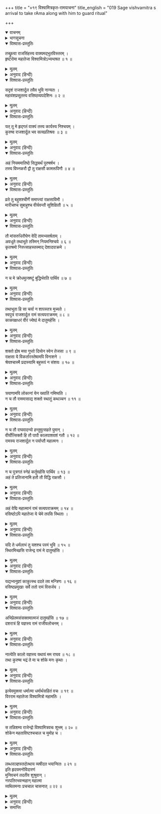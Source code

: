 +++
title = "०१९ विश्वामित्रकृत-रामयाचना"
title_english = "019 Sage vishvamitra s arrival to take rAma along with him to guard ritual"

+++
<details open><summary>वाचनम्</summary>
<div caption="श्रीराम-हरिसीताराममूर्ति-घनपाठिभ्यां वचनम्" class="audioEmbed" src="https://archive.org/download/Ramayana-recitation-Sriram-harisItArAmamUrti-Ghanapaati-v2/Kanda_1/Kanda_1_BK-019-Vishvamitrakrutha_Ramayaachana.mp3"></div>
</details>

<details><summary>भागसूचना</summary>

19. विश्वामित्रके मुखसे श्रीरामको साथ ले जानेकी माँग सुनकर राजा दशरथका दुःखित एवं मूर्च्छित होना
</details>

<details open><summary>विश्वास-प्रस्तुतिः</summary>

तच्छ्रुत्वा राजसिंहस्य वाक्यमद्भुतविस्तरम् ।  
हृष्टरोमा महातेजा विश्वामित्रोऽभ्यभाषत ॥ १ ॥
</details>

<details><summary>मूलम्</summary>

तच्छ्रुत्वा राजसिंहस्य वाक्यमद्भुतविस्तरम् ।  
हृष्टरोमा महातेजा विश्वामित्रोऽभ्यभाषत ॥ १ ॥
</details>

<details><summary>अनुवाद (हिन्दी)</summary>

नृपश्रेष्ठ महाराज दशरथका यह अद्भुत विस्तारसे युक्त वचन सुनकर महातेजस्वी विश्वामित्र पुलकित हो उठे और इस प्रकार बोले ॥ १ ॥
</details>

<details open><summary>विश्वास-प्रस्तुतिः</summary>

सदृशं राजशार्दूल तवैव भुवि नान्यतः ।  
महावंशप्रसूतस्य वसिष्ठव्यपदेशिनः ॥ २ ॥
</details>

<details><summary>मूलम्</summary>

सदृशं राजशार्दूल तवैव भुवि नान्यतः ।  
महावंशप्रसूतस्य वसिष्ठव्यपदेशिनः ॥ २ ॥
</details>

<details><summary>अनुवाद (हिन्दी)</summary>

राजसिंह! ये बातें आपके ही योग्य हैं । इस पृथ्वीपर दूसरेके मुखसे ऐसे उदार वचन निकलनेकी सम्भावना नहीं है । क्यों न हो, आप महान् कुलमें उत्पन्न हैं और वसिष्ठ-जैसे ब्रह्मर्षि आपके उपदेशक हैं ॥ २ ॥
</details>

<details open><summary>विश्वास-प्रस्तुतिः</summary>

यत् तु मे हृद‍्गतं वाक्यं तस्य कार्यस्य निश्चयम् ।  
कुरुष्व राजशार्दूल भव सत्यप्रतिश्रवः ॥ ३ ॥
</details>

<details><summary>मूलम्</summary>

यत् तु मे हृद‍्गतं वाक्यं तस्य कार्यस्य निश्चयम् ।  
कुरुष्व राजशार्दूल भव सत्यप्रतिश्रवः ॥ ३ ॥
</details>

<details><summary>अनुवाद (हिन्दी)</summary>

‘अच्छा, अब जो बात मेरे हृदयमें है, उसे सुनिये । नृपश्रेष्ठ! सुनकर उस कार्यको अवश्य पूर्ण करनेका निश्चय कीजिये । आपने मेरा कार्य सिद्ध करनेकी प्रतिज्ञा की है । इस प्रतिज्ञाको सत्य कर दिखाइये ॥ ३ ॥
</details>

<details open><summary>विश्वास-प्रस्तुतिः</summary>

अहं नियममातिष्ठे सिद्ध्यर्थं पुरुषर्षभ ।  
तस्य विघ्नकरौ द्वौ तु राक्षसौ कामरूपिणौ ॥ ४ ॥
</details>

<details><summary>मूलम्</summary>

अहं नियममातिष्ठे सिद्ध्यर्थं पुरुषर्षभ ।  
तस्य विघ्नकरौ द्वौ तु राक्षसौ कामरूपिणौ ॥ ४ ॥
</details>

<details><summary>अनुवाद (हिन्दी)</summary>

‘पुरुषप्रवर! मैं सिद्धिके लिये एक नियमका अनुष्ठान करता हूँ । उसमें इच्छानुसार रूप धारण करनेवाले दो राक्षस विघ्न डाल रहे हैं ॥ ४ ॥
</details>

<details open><summary>विश्वास-प्रस्तुतिः</summary>

व्रते तु बहुशश्चीर्णे समाप्त्यां राक्षसाविमौ ।  
मारीचश्च सुबाहुश्च वीर्यवन्तौ सुशिक्षितौ ॥ ५ ॥
</details>

<details><summary>मूलम्</summary>

व्रते तु बहुशश्चीर्णे समाप्त्यां राक्षसाविमौ ।  
मारीचश्च सुबाहुश्च वीर्यवन्तौ सुशिक्षितौ ॥ ५ ॥
</details>

<details><summary>अनुवाद (हिन्दी)</summary>

‘मेरे इस नियमका अधिकांश कार्य पूर्ण हो चुका है । अब उसकी समाप्तिके समय वे दो राक्षस आ धमके हैं । उनके नाम हैं मारीच और सुबाहु । वे दोनों बलवान् और सुशिक्षित हैं ॥ ५ ॥
</details>

<details open><summary>विश्वास-प्रस्तुतिः</summary>

तौ मांसरुधिरौघेण वेदिं तामभ्यवर्षताम् ।  
अवधूते तथाभूते तस्मिन् नियमनिश्चये ॥ ६ ॥  
कृतश्रमो निरुत्साहस्तस्माद् देशादपाक्रमे ।
</details>

<details><summary>मूलम्</summary>

तौ मांसरुधिरौघेण वेदिं तामभ्यवर्षताम् ।  
अवधूते तथाभूते तस्मिन् नियमनिश्चये ॥ ६ ॥  
कृतश्रमो निरुत्साहस्तस्माद् देशादपाक्रमे ।
</details>

<details><summary>अनुवाद (हिन्दी)</summary>

‘उन्होंने मेरी यज्ञवेदीपर रक्त और मांसकी वर्षा कर दी है । इस प्रकार उस समाप्तप्राय नियममें विघ्न पड़ जानेके कारण मेरा परिश्रम व्यर्थ गया और मैं उत्साहहीन होकर उस स्थानसे चला आया ॥ ६ १/२ ॥
</details>

<details open><summary>विश्वास-प्रस्तुतिः</summary>

न च मे क्रोधमुत्स्रष्टुं बुद्धिर्भवति पार्थिव ॥ ७ ॥
</details>

<details><summary>मूलम्</summary>

न च मे क्रोधमुत्स्रष्टुं बुद्धिर्भवति पार्थिव ॥ ७ ॥
</details>

<details><summary>अनुवाद (हिन्दी)</summary>

‘पृथ्वीनाथ! उनके ऊपर अपने क्रोधका प्रयोग करूँ— उन्हें शाप दे दूँ, ऐसा विचार मेरे मनमें नहीं आता है ॥
</details>

<details open><summary>विश्वास-प्रस्तुतिः</summary>

तथाभूता हि सा चर्या न शापस्तत्र मुच्यते ।  
स्वपुत्रं राजशार्दूल रामं सत्यपराक्रमम् ॥ ८ ॥  
काकपक्षधरं वीरं ज्येष्ठं मे दातुमर्हसि ।
</details>

<details><summary>मूलम्</summary>

तथाभूता हि सा चर्या न शापस्तत्र मुच्यते ।  
स्वपुत्रं राजशार्दूल रामं सत्यपराक्रमम् ॥ ८ ॥  
काकपक्षधरं वीरं ज्येष्ठं मे दातुमर्हसि ।
</details>

<details><summary>अनुवाद (हिन्दी)</summary>

‘क्योंकि वह नियम ही ऐसा है, जिसको आरम्भ कर देनेपर किसीको शाप नहीं दिया जाता; अतः नृपश्रेष्ठ! आप अपने काकपच्छधारी, सत्यपराक्रमी, शूरवीर ज्येष्ठ पुत्र श्रीरामको मुझे दे दें ॥ ८ १/२ ॥
</details>

<details open><summary>विश्वास-प्रस्तुतिः</summary>

शक्तो ह्येष मया गुप्तो दिव्येन स्वेन तेजसा ॥ ९ ॥  
राक्षसा ये विकर्तारस्तेषामपि विनाशने ।  
श्रेयश्चास्मै प्रदास्यामि बहुरूपं न संशयः ॥ १० ॥
</details>

<details><summary>मूलम्</summary>

शक्तो ह्येष मया गुप्तो दिव्येन स्वेन तेजसा ॥ ९ ॥  
राक्षसा ये विकर्तारस्तेषामपि विनाशने ।  
श्रेयश्चास्मै प्रदास्यामि बहुरूपं न संशयः ॥ १० ॥
</details>

<details><summary>अनुवाद (हिन्दी)</summary>

‘ये मुझसे सुरक्षित रहकर अपने दिव्य तेजसे उन विघ्नकारी राक्षसोंका नाश करनेमें समर्थ हैं । मैं इन्हें अनेक प्रकारका श्रेय प्रदान करूँगा, इसमें संशय नहीं है ॥
</details>

<details open><summary>विश्वास-प्रस्तुतिः</summary>

त्रयाणामपि लोकानां येन ख्यातिं गमिष्यति ।  
न च तौ राममासाद्य शक्तो स्थातुं कथञ्चन ॥ ११ ॥
</details>

<details><summary>मूलम्</summary>

त्रयाणामपि लोकानां येन ख्यातिं गमिष्यति ।  
न च तौ राममासाद्य शक्तो स्थातुं कथञ्चन ॥ ११ ॥
</details>

<details><summary>अनुवाद (हिन्दी)</summary>

‘उस श्रेयको पाकर ये तीनों लोकोंमें विख्यात होंगे । श्रीरामके सामने आकर वे दोनों राक्षस किसी तरह ठहर नहीं सकते ॥ ११ ॥
</details>

<details open><summary>विश्वास-प्रस्तुतिः</summary>

न च तौ राघवादन्यो हन्तुमुत्सहते पुमान् ।  
वीर्योत्सिक्तौ हि तौ पापौ कालपाशवशं गतौ ॥ १२ ॥  
रामस्य राजशार्दूल न पर्याप्तौ महात्मनः ।
</details>

<details><summary>मूलम्</summary>

न च तौ राघवादन्यो हन्तुमुत्सहते पुमान् ।  
वीर्योत्सिक्तौ हि तौ पापौ कालपाशवशं गतौ ॥ १२ ॥  
रामस्य राजशार्दूल न पर्याप्तौ महात्मनः ।
</details>

<details><summary>अनुवाद (हिन्दी)</summary>

‘इन रघुनन्दनके सिवा दूसरा कोई पुरुष उन राक्षसोंको मारनेका साहस नहीं कर सकता । नृपश्रेष्ठ! अपने बलका घमण्ड रखनेवाले वे दोनों पापी निशाचर कालपाशके अधीन हो गये हैं; अतः महात्मा श्रीरामके सामने नहीं टिक सकते ॥ १२ १/२ ॥
</details>

<details open><summary>विश्वास-प्रस्तुतिः</summary>

न च पुत्रगतं स्नेहं कर्तुमर्हसि पार्थिव ॥ १३ ॥  
अहं ते प्रतिजानामि हतौ तौ विद्धि राक्षसौ ।
</details>

<details><summary>मूलम्</summary>

न च पुत्रगतं स्नेहं कर्तुमर्हसि पार्थिव ॥ १३ ॥  
अहं ते प्रतिजानामि हतौ तौ विद्धि राक्षसौ ।
</details>

<details><summary>अनुवाद (हिन्दी)</summary>

‘भूपाल! आप पुत्रविषयक स्नेहको सामने न लाइये । मैं आपसे प्रतिज्ञापूर्वक कहता हूँ कि उन दोनों राक्षसोंको इनके हाथसे मरा हुआ ही समझिये ॥ १३ १/२ ॥
</details>

<details open><summary>विश्वास-प्रस्तुतिः</summary>

अहं वेद्मि महात्मानं रामं सत्यपराक्रमम् ॥ १४ ॥  
वसिष्ठोऽपि महातेजा ये चेमे तपसि स्थिताः ।
</details>

<details><summary>मूलम्</summary>

अहं वेद्मि महात्मानं रामं सत्यपराक्रमम् ॥ १४ ॥  
वसिष्ठोऽपि महातेजा ये चेमे तपसि स्थिताः ।
</details>

<details><summary>अनुवाद (हिन्दी)</summary>

‘सत्यपराक्रमी महात्मा श्रीराम क्या हैं—यह मैं जानता हूँ । महातेजस्वी वसिष्ठजी तथा ये अन्य तपस्वी भी जानते हैं ॥ १४ १/२ ॥
</details>

<details open><summary>विश्वास-प्रस्तुतिः</summary>

यदि ते धर्मलाभं तु यशश्च परमं भुवि ॥ १५ ॥  
स्थिरमिच्छसि राजेन्द्र रामं मे दातुमर्हसि ।
</details>

<details><summary>मूलम्</summary>

यदि ते धर्मलाभं तु यशश्च परमं भुवि ॥ १५ ॥  
स्थिरमिच्छसि राजेन्द्र रामं मे दातुमर्हसि ।
</details>

<details><summary>अनुवाद (हिन्दी)</summary>

‘राजेन्द्र! यदि आप इस भूमण्डलमें धर्म-लाभ और उत्तम यशको स्थिर रखना चाहते हों तो श्रीरामको मुझे दे दीजिये ॥ १५ १/२ ॥
</details>

<details open><summary>विश्वास-प्रस्तुतिः</summary>

यद्यभ्यनुज्ञां काकुत्स्थ ददते तव मन्त्रिणः ॥ १६ ॥  
वसिष्ठप्रमुखाः सर्वे ततो रामं विसर्जय ।
</details>

<details><summary>मूलम्</summary>

यद्यभ्यनुज्ञां काकुत्स्थ ददते तव मन्त्रिणः ॥ १६ ॥  
वसिष्ठप्रमुखाः सर्वे ततो रामं विसर्जय ।
</details>

<details><summary>अनुवाद (हिन्दी)</summary>

‘ककुत्स्थनन्दन! यदि वसिष्ठ आदि आपके सभी मन्त्री आपको अनुमति दें तो आप श्रीरामको मेरे साथ विदा कर दीजिये ॥ १६ १/२ ॥
</details>

<details open><summary>विश्वास-प्रस्तुतिः</summary>

अभिप्रेतमसंसक्तमात्मजं दातुमर्हसि ॥ १७ ॥  
दशरात्रं हि यज्ञस्य रामं राजीवलोचनम् ।
</details>

<details><summary>मूलम्</summary>

अभिप्रेतमसंसक्तमात्मजं दातुमर्हसि ॥ १७ ॥  
दशरात्रं हि यज्ञस्य रामं राजीवलोचनम् ।
</details>

<details><summary>अनुवाद (हिन्दी)</summary>

‘मुझे रामको ले जाना अभीष्ट है । ये भी बड़े होनेके कारण अब आसक्तिरहित हो गये हैं; अतः आप यज्ञके अवशिष्ट दस दिनोंके लिये अपने पुत्र कमलनयन श्रीरामको मुझे दे दीजिये ॥ १७ १/२ ॥
</details>

<details open><summary>विश्वास-प्रस्तुतिः</summary>

नात्येति कालो यज्ञस्य यथायं मम राघव ॥ १८ ॥  
तथा कुरुष्व भद्रं ते मा च शोके मनः कृथाः ।
</details>

<details><summary>मूलम्</summary>

नात्येति कालो यज्ञस्य यथायं मम राघव ॥ १८ ॥  
तथा कुरुष्व भद्रं ते मा च शोके मनः कृथाः ।
</details>

<details><summary>अनुवाद (हिन्दी)</summary>

‘रघुनन्दन! आप ऐसा कीजिये जिससे मेरे यज्ञका समय व्यतीत न हो जाय । आपका कल्याण हो । आप अपने मनको शोक और चिन्तामें न डालिये’ ॥ १८ १/२ ॥
</details>

<details open><summary>विश्वास-प्रस्तुतिः</summary>

इत्येवमुक्त्वा धर्मात्मा धर्मार्थसहितं वचः ॥ १९ ॥  
विरराम महातेजा विश्वामित्रो महामतिः ।
</details>

<details><summary>मूलम्</summary>

इत्येवमुक्त्वा धर्मात्मा धर्मार्थसहितं वचः ॥ १९ ॥  
विरराम महातेजा विश्वामित्रो महामतिः ।
</details>

<details><summary>अनुवाद (हिन्दी)</summary>

यह धर्म और अर्थसे युक्त वचन कहकर धर्मात्मा, महातेजस्वी, परमबुद्धिमान् विश्वामित्रजी चुप हो गये ॥
</details>

<details open><summary>विश्वास-प्रस्तुतिः</summary>

स तन्निशम्य राजेन्द्रो विश्वामित्रवचः शुभम् ॥ २० ॥  
शोकेन महताविष्टश्चचाल च मुमोह च ।
</details>

<details><summary>मूलम्</summary>

स तन्निशम्य राजेन्द्रो विश्वामित्रवचः शुभम् ॥ २० ॥  
शोकेन महताविष्टश्चचाल च मुमोह च ।
</details>

<details><summary>अनुवाद (हिन्दी)</summary>

विश्वामित्रका यह शुभ वचन सुनकर महाराज दशरथको पुत्र-वियोगकी आशङ्कासे महान् दुःख हुआ । वे उससे पीड़ित हो सहसा काँप उठे और बेहोश हो गये ॥ २० १/२ ॥
</details>

<details open><summary>विश्वास-प्रस्तुतिः</summary>

लब्धसञ्ज्ञस्तदोत्थाय व्यषीदत भयान्वितः ॥ २१ ॥  
इति हृदयमनोविदारणं  
मुनिवचनं तदतीव शुश्रुवान् ।  
नरपतिरभवन्महान् महात्मा  
व्यथितमनाः प्रचचाल चासनात् ॥ २२ ॥
</details>

<details><summary>मूलम्</summary>

लब्धसञ्ज्ञस्तदोत्थाय व्यषीदत भयान्वितः ॥ २१ ॥  
इति हृदयमनोविदारणं  
मुनिवचनं तदतीव शुश्रुवान् ।  
नरपतिरभवन्महान् महात्मा  
व्यथितमनाः प्रचचाल चासनात् ॥ २२ ॥
</details>

<details><summary>अनुवाद (हिन्दी)</summary>

थोड़ी देर बाद जब उन्हें होश हुआ, तब वे भयभीत हो विषाद करने लगे । विश्वामित्र मुनिका वचन राजाके हृदय और मनको विदीर्ण करनेवाला था । उसे सुनकर उनके मनमें बड़ी व्यथा हुई । वे महामनस्वी महाराज अपने आसनसे विचलित हो मूर्च्छित हो गये ॥
</details>

<details><summary>समाप्तिः</summary>

इत्यार्षे श्रीमद्रामायणे वाल्मीकीये आदिकाव्ये बालकाण्डे एकोनविंशः सर्गः ॥ १९ ॥  
इस प्रकार श्रीवाल्मीकिनिर्मित आर्षरामायण आदिकाव्यके बालकाण्डमें उन्नीसवाँ सर्ग पूरा हुआ ॥ १९ ॥
</details>

